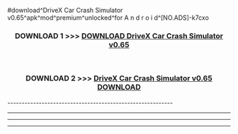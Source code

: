 #download^DriveX Car Crash Simulator v0.65^apk^mod^premium^unlocked^for A n d r o i d^[NO.ADS]-k7cxo



<div align="center">

<h3>DOWNLOAD 1 >>> <a href="https://runaway1.web.app/?sq=DriveX Car Crash Simulator v0.65">DOWNLOAD DriveX Car Crash Simulator v0.65</a></h3><br>

<h3>DOWNLOAD 2 >>> <a href="https://runaway1.web.app/?sq=DriveX Car Crash Simulator v0.65">DriveX Car Crash Simulator v0.65 DOWNLOAD </a></h3>

</div>
----------------------------------------------------------

----------------------------------------------------------

----------------------------------------------------------

----------------------------------------------------------



